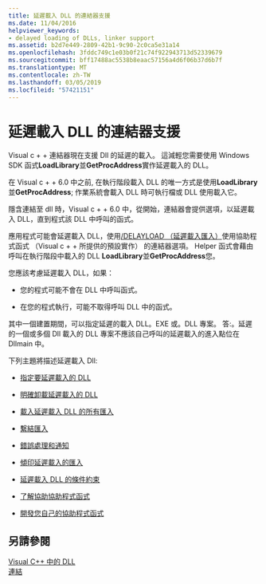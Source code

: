 ```yaml
---
title: 延遲載入 DLL 的連結器支援
ms.date: 11/04/2016
helpviewer_keywords:
- delayed loading of DLLs, linker support
ms.assetid: b2d7e449-2809-42b1-9c90-2c0ca5e31a14
ms.openlocfilehash: 3fddc749c1e03b0f21c74f922943713d52339679
ms.sourcegitcommit: bff17488ac5538b8eaac57156a4d6f06b37d6b7f
ms.translationtype: MT
ms.contentlocale: zh-TW
ms.lasthandoff: 03/05/2019
ms.locfileid: "57421151"
---
```

# <a name="linker-support-for-delay-loaded-dlls"></a>延遲載入 DLL 的連結器支援

Visual c + + 連結器現在支援 Dll 的延遲的載入。 這減輕您需要使用 Windows SDK 函式**LoadLibrary**並**GetProcAddress**實作延遲載入的 DLL。

在 Visual c + + 6.0 中之前, 在執行階段載入 DLL 的唯一方式是使用**LoadLibrary**並**GetProcAddress**; 作業系統會載入 DLL 時可執行檔或 DLL 使用載入它。

隱含連結至 dll 時，Visual c + + 6.0 中，從開始，連結器會提供選項，以延遲載入 DLL，直到程式該 DLL 中呼叫的函式。

應用程式可能會延遲載入 DLL，使用[/DELAYLOAD （延遲載入匯入）](../../build/reference/delayload-delay-load-import.md)使用協助程式函式 （Visual c + + 所提供的預設實作） 的連結器選項。 Helper 函式會藉由呼叫在執行階段中載入的 DLL **LoadLibrary**並**GetProcAddress**您。

您應該考慮延遲載入 DLL，如果：

- 您的程式可能不會在 DLL 中呼叫函式。

- 在您的程式執行，可能不取得呼叫 DLL 中的函式。

其中一個建置期間，可以指定延遲的載入 DLL。EXE 或。DLL 專案。 答:。延遲的一個或多個 Dll 載入的 DLL 專案不應該自己呼叫的延遲載入的進入點位在 Dllmain 中。

下列主題將描述延遲載入 Dll:

- [指定要延遲載入的 DLL](../../build/reference/specifying-dlls-to-delay-load.md)

- [明確卸載延遲載入的 DLL](../../build/reference/explicitly-unloading-a-delay-loaded-dll.md)

- [載入延遲載入 DLL 的所有匯入](../../build/reference/loading-all-imports-for-a-delay-loaded-dll.md)

- [繫結匯入](../../build/reference/binding-imports.md)

- [錯誤處理和通知](../../build/reference/error-handling-and-notification.md)

- [傾印延遲載入的匯入](../../build/reference/dumping-delay-loaded-imports.md)

- [延遲載入 DLL 的條件約束](../../build/reference/constraints-of-delay-loading-dlls.md)

- [了解協助協助程式函式](understanding-the-helper-function.md)

- [開發您自己的協助程式函式](../../build/reference/developing-your-own-helper-function.md)

## <a name="see-also"></a>另請參閱

[Visual C++ 中的 DLL](../../build/dlls-in-visual-cpp.md)<br/>
[連結](../../build/reference/linking.md)
